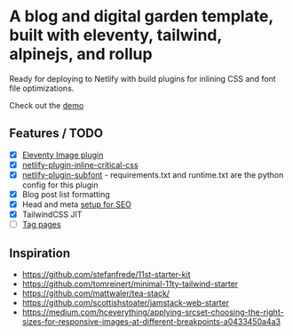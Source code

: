 # A blog and digital garden template, built with eleventy, tailwind, alpinejs, and rollup

Ready for deploying to Netlify with build plugins for inlining CSS and font file optimizations.

Check out the [demo](https://eleventy-alpine-tailwind-rollup-demo.netlify.app/)

## Features / TODO

- [x] [Eleventy Image plugin](https://www.11ty.dev/docs/plugins/image/)
- [x] [netlify-plugin-inline-critical-css](https://github.com/Tom-Bonnike/netlify-plugin-inline-critical-css)
- [x] [netlify-plugin-subfont](https://github.com/Munter/netlify-plugin-subfont) - requirements.txt and runtime.txt are the python config for this plugin
- [x] Blog post list formatting
- [x] Head and meta [setup for SEO](https://github.com/scottishstoater/jamstack-web-starter/blob/master/src/_includes/head.njk)
- [x] TailwindCSS JIT
- [ ] [Tag pages](https://github.com/11ty/eleventy-base-blog/blob/master/tags.njk)

## Inspiration

- https://github.com/stefanfrede/11st-starter-kit
- https://github.com/tomreinert/minimal-11ty-tailwind-starter
- https://github.com/mattwaler/tea-stack/
- https://github.com/scottishstoater/jamstack-web-starter
- https://medium.com/hceverything/applying-srcset-choosing-the-right-sizes-for-responsive-images-at-different-breakpoints-a0433450a4a3
